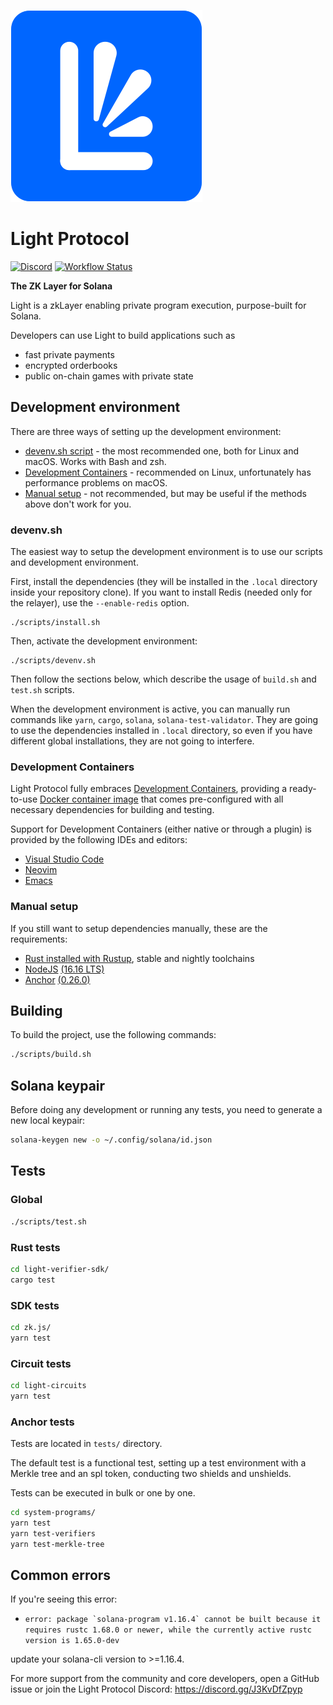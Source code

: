 [![Light Protocol](assets/logo.svg)](https://lightprotocol.com)

# Light Protocol

[![Discord](https://img.shields.io/discord/892771619687268383?label=discord&logo=discord)](https://discord.gg/WDAAaX6je2)
[![Workflow Status](https://github.com/Lightprotocol/light-protocol-onchain/workflows/programs-test/badge.svg)](https://github.com/Lightprotocol/light-poseidon/actions?query=workflow)

**The ZK Layer for Solana**

Light is a zkLayer enabling private program execution, purpose-built for Solana.

Developers can use Light to build applications such as
- fast private payments
- encrypted orderbooks
- public on-chain games with private state


## Development environment

There are three ways of setting up the development environment:

* [devenv.sh script](#devenv.sh) - the most recommended one, both for Linux and
  macOS. Works with Bash and zsh.
* [Development Containers](#development-containers) - recommended on Linux,
  unfortunately has performance problems on macOS.
* [Manual setup](#manual-setup) - not recommended, but may be useful if the
  methods above don't work for you.


### devenv.sh

The easiest way to setup the development environment is to use our scripts
and development environment.

First, install the dependencies (they will be installed in the `.local`
directory inside your repository clone). If you want to install Redis (needed
only for the relayer), use the  `--enable-redis` option.

```
./scripts/install.sh
```

Then, activate the development environment:

```
./scripts/devenv.sh
```

Then follow the sections below, which describe the usage of `build.sh` and
`test.sh` scripts.

When the development environment is active, you can manually run commands
like `yarn`, `cargo`, `solana`, `solana-test-validator`. They are going to
use the dependencies installed in `.local` directory, so even if you have
different global installations, they are not going to interfere.

### Development Containers

Light Protocol fully embraces [Development Containers](https://containers.dev/),
providing a ready-to-use
[Docker container image](https://github.com/Lightprotocol/dockerfiles/pkgs/container/devcontainer)
that comes pre-configured with all necessary dependencies for building and testing.

Support for Development Containers (either native or through a plugin) is
provided by the following IDEs and editors:

* [Visual Studio Code](https://code.visualstudio.com/docs/devcontainers/containers)
* [Neovim](https://github.com/esensar/nvim-dev-container)
* [Emacs](https://github.com/emacs-lsp/lsp-docker)

### Manual setup

If you still want to setup dependencies manually, these are the requirements:

* [Rust installed with Rustup](https://rustup.rs/), stable and nightly toolchains
* [NodeJS](https://nodejs.org/) [(16.16 LTS)](https://nodejs.org/en/blog/release/v16.16.0)
* [Anchor](https://www.anchor-lang.com/) [(0.26.0)](https://crates.io/crates/anchor-cli/0.26.0)

## Building

To build the project, use the following commands:

```bash
./scripts/build.sh
```


## Solana keypair

Before doing any development or running any tests, you need to generate a new
local keypair:

```bash
solana-keygen new -o ~/.config/solana/id.json
```

## Tests

### Global

```bash
./scripts/test.sh
```

### Rust tests

```bash
cd light-verifier-sdk/
cargo test
```

### SDK tests

```bash
cd zk.js/
yarn test
```

### Circuit tests

```bash
cd light-circuits
yarn test
```

### Anchor tests

Tests are located in `tests/` directory.

The default test is a functional test, setting up a test environment with a
Merkle tree and an spl token, conducting two shields and unshields.

Tests can be executed in bulk or one by one.

```bash
cd system-programs/
yarn test
yarn test-verifiers
yarn test-merkle-tree
```

## Common errors
If you're seeing this error:
- ``` error: package `solana-program v1.16.4` cannot be built because it requires rustc 1.68.0 or newer, while the currently active rustc version is 1.65.0-dev ```

update your solana-cli version to >=1.16.4.

For more support from the community and core developers, open a GitHub issue or join the Light Protocol Discord: https://discord.gg/J3KvDfZpyp
